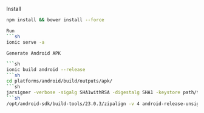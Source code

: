 Install 
```sh
npm install && bower install --force

Run
```sh
ionic serve -a

Generate Android APK

```sh
ionic build android --release
```sh
cd platforms/android/build/outputs/apk/
```sh
jarsigner -verbose -sigalg SHA1withRSA -digestalg SHA1 -keystore path/to/keystore.file android-release-unsigned.apk keystore_identifier
```sh
/opt/android-sdk/build-tools/23.0.3/zipalign -v 4 android-release-unsigned.apk axe.apk
